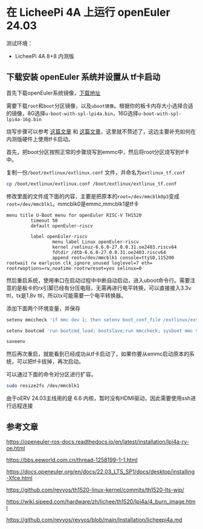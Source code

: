 # 在 LicheePi 4A 上运行 openEuler 24.03

测试环境：
 - LicheePi 4A 8+8 内测版

## 下载安装 openEuler 系统并设置从 tf卡启动

首先下载openEuler系统镜像，[下载地址](https://repo.openeuler.org/openEuler-24.03-LTS/embedded_img/riscv64/lpi4a/)

需要下载`root`和`boot`分区镜像，以及`uboot镜像`。根据你的板卡内存大小选择合适的镜像，8G选择`u-boot-with-spl-lpi4a.bin`，16G选择`u-boot-with-spl-lpi4a-16g.bin`

烧写步骤可以参考 [这篇文章](https://wiki.sipeed.com/hardware/zh/lichee/th1520/lpi4a/4_burn_image.html) 和 [这篇文章](https://github.com/revyos/revyos/blob/main/Installation/licheepi4a.md)，这里就不赘述了，这边主要补充如何在内测版硬件上使用tf卡启动。

首先，把boot分区按照正常的步骤烧写到emmc中，然后将root分区烧写到tf卡中。

复制一份`/boot/extlinux/extlinux.conf` 文件，并命名为`extlinux_tf.conf`

```bash
cp /boot/extlinux/extlinux.conf /boot/extlinux/extlinux_tf.conf
```

修改里面的文件成下面的内容，主要是把原本的`root=/dev/mmcblk0p3`变成`root=/dev/mmcblk1`。mmcblk0是emmc,mmcblk1是tf卡

```text
menu title U-Boot menu for openEuler RISC-V TH1520
         timeout 50
         default openEuler-riscv

         label openEuler-riscv
                 menu label Linux openEuler-riscv
                 kernel /vmlinuz-6.6.0-27.0.0.31.oe2403.riscv64
                 fdtdir /dtb-6.6.0-27.0.0.31.oe2403.riscv64
                 append root=/dev/mmcblk1 console=ttyS0,115200 rootwait rw earlycon clk_ignore_unused loglevel=7 eth= rootrwoptions=rw,noatime rootrwreset=yes selinux=0
```

然后重启系统，使用串口在启动过程中中断自动启动，进入uboot命令行。需要注意的是板卡的rx引脚已经有分压电阻，无需再进行电平转换，可以直接接入3.3v ttl，tx是1.8v ttl，所以tx可能需要一个电平转换器。

添加下面两个环境变量，并保存

```sh
setenv mmccheck 'if mmc dev 1; then setenv boot_conf_file /extlinux/extlinux_tf.conf; else setenv boot_conf_file /extlinux/extlinux.conf;fi'

setenv bootcmd 'run bootcmd_load; bootslave;run mmccheck; sysboot mmc ${mmcdev}:${mmcbootpart} any $boot_conf_addr_r $boot_conf_file;'

saveenv
```

然后再次重启，就能看到已经成功从tf卡启动了，如果你要从emmc启动原本的系统，可以把tf卡拔掉，再次启动。

可以通过下面的命令对分区进行扩容。

```bash
sudo resize2fs /dev/mmcblk1
```

由于oERV 24.03主线用的是 6.6 内核，暂时没有HDMI驱动，因此需要使用ssh进行远程连接



## 参考文章

https://openeuler-ros-docs.readthedocs.io/en/latest/installation/lpi4a-rv-oe.html

https://bbs.eeworld.com.cn/thread-1258199-1-1.html

https://docs.openeuler.org/en/docs/22.03_LTS_SP1/docs/desktop/installing-Xfce.html

https://github.com/revyos/th1520-linux-kernel/commits/th1520-lts-wip/

https://wiki.sipeed.com/hardware/zh/lichee/th1520/lpi4a/4_burn_image.html

https://github.com/revyos/revyos/blob/main/Installation/licheepi4a.md